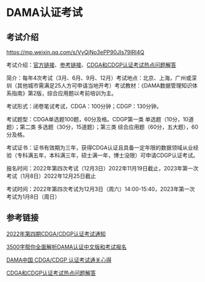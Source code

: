 # DAMA认证考试



## 考试介绍

https://mp.weixin.qq.com/s/VyQjNo3ePP90JIs79lRI4Q



考试介绍：[官方链接](https://mp.weixin.qq.com/s/VyQjNo3ePP90JIs79lRI4Q)、[参考链接](https://zhuanlan.zhihu.com/p/412874995)、[CDGA和CDGP认证考试热点问题解答](https://mp.weixin.qq.com/s?__biz=Mzg4MTY1MzYzMA==&mid=2247483916&idx=3&sn=4f987af5df327aeea581f0880ac76088&scene=21#wechat_redirect)

简介：每年4次考试（3月、6月、9月、12月）考试地点：北京、上海，广州或深圳（其他城市需满足25人方可申请当地开考）考试教材：《DAMA数据管理知识体系指南》第2版，综合应用题以考前培训为主。



考试形式：闭卷笔试考试，CDGA：100分钟；CDGP：130分钟。



考试题型：CDGA单选题100题，60分及格。CDGP第一类 单选题（10分，10道题）；第二类 多选题（30分，15道题）；第三类 综合应用题（60分，五大题），60分及格。



考试证书：证书有效期为三年，获得CDGA认证且具备一定年限的数据领域从业经验（专科满五年，本科满三年，硕士满一年，博士没限）可申请CDGP认证考试。



报名时间：2022年第四次考试（12月3日）2022年11月19日截止，2023年第一次考试（1月8日）2022年12月25日截止

考试时间：2022年第四次考试为12月3日（周六）14:00-15:40，2023年第一次考试为1月8日（周日）



## 参考链接

[2022年第四期CDGA/CDGP认证考试通知](https://mp.weixin.qq.com/s/hk4JAEvlRWw0gkkdH_xFHg)

[3500字帮你全面解析DAMA认证中文版和考试报名](https://mp.weixin.qq.com/s/VyQjNo3ePP90JIs79lRI4Q)

[DAMA中国 CDGA/CDGP 认证考试通关心得](https://zhuanlan.zhihu.com/p/412874995)

[CDGA和CDGP认证考试热点问题解答](https://mp.weixin.qq.com/s?__biz=Mzg4MTY1MzYzMA==&mid=2247483916&idx=3&sn=4f987af5df327aeea581f0880ac76088&scene=21#wechat_redirect)